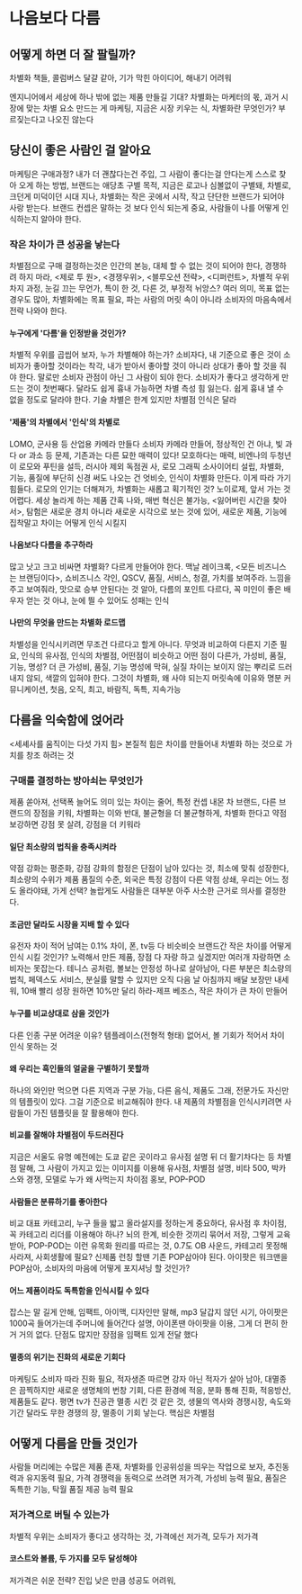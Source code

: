 # 나음보다 다름

## 어떻게 하면 더 잘 팔릴까?

차별화 책들, 콜럼버스 달걀 같아, 기가 막힌 아이디어, 해내기 어려워

엔지니어에서 세상에 하나 밖에 없는 제품 만들길 기대? 차별화는 마케터의 몫, 과거 시장에 맞는 차별 요소 만드는 게 마케팅, 지금은 시장 키우는 식, 차별화란 무엇인가? 부르짖는다고 나오진 않는다

## 당신이 좋은 사람인 걸 알아요

마케팅은 구애과정? 내가 더 괜찮다는건 주입, 그 사람이 좋다는걸 안다는게 스스로 찾아 오게 하는 방법, 브랜드는 애당초 구별 목적, 지금은 로고나 심볼없이 구별돼, 차별로, 크던게 미덕이던 시대 지나, 차별화는 작은 곳에서 시작, 작고 단단한 브랜드가 되어야 사랑 받는다. 브랜드 컨셉은 말하는 것 보다 인식 되는게 중요, 사람들이 나를 어떻게 인식하는지 알아야 한다. 

### 작은 차이가 큰 성공을 낳는다

차별점으로 구매 결정하는것은 인간의 본능,  대체 할 수 없는 것이 되어야 한다, 경쟁하려 하지 마라, <제로 투 원>, <경쟁우위>, <블루오션 전략>, <디퍼런트>, 차별적 우위 차지 과정, 눈길 끄는 무언가, 특이 한 것, 다른 것, 부정적 뉘앙스? 여러 의미, 목표 없는 경우도 많아, 차별화에는 목표 필요, 파는 사람의 머릿 속이 아니라 소비자의 마음속에서 전략 나와야 한다.

#### 누구에게 '다름'을 인정받을 것인가?

차별적 우위를 곱씹어 보자, 누가 차별해야 하는가? 소비자다, 내 기준으로 좋은 것이 소비자가 좋아할 것이라는 착각, 내가 받아서 좋아할 것이 아니라 상대가 좋아 할 것을 줘야 한다. 말로만 소비자 관점이 아닌 그 사람이 되야 한다. 소비자가 좋다고 생각하게 만드는 것이 첫번째다. 달라도 쉽게 흉내 가능하면 차별 측성 힘 잃는다. 쉽게 흉내 낼 수 없을 정도로 달라야 한다. 기술 차별은 한계 있지만 차별점 인식은 달라

#### '제품'의 차별에서 '인식'의 차별로

LOMO, 군사용 등 산업용 카메라 만들다 소비자 카메라 만들어, 정상적인 건 아냐, 빛 과다 or 과소 등 문제, 기존과는 다른 묘한 매력이 있다! 모호하다는 매력, 비엔나의 두청년이 로모와 푸틴을 설득, 러시아 제외 독점권 사, 로모 그래픽 소사이어티 설립, 차별화, 기능, 품질에 부단히 신경 써도 나오는 건 엇비슷, 인식이 차별화 만든다. 이게 따라 가기 힘들다. 로모의 인기는 더해져가, 차별화는 새롭고 획기적인 것? 노이로제, 앞서 가는 것 어렵다. 세상 놀라게 하는 제품 간혹 나와, 매번 혁신은 불가능, <잃어버린 시간을 찾아서>, 탐험은 새로운 경치 아니라 새로운 시각으로 보는 것에 있어, 새로운 제품, 기능에 집착말고 차이는 어떻게 인식 시킬지

#### 나음보다 다름을 추구하라

많고 낫고 크고 비싸면 차별화? 다르게 만들어야 한다. 맥날 레이크록, <모든 비즈니스는 브랜딩이다>, 쇼비즈니스 각인, QSCV, 품질, 서비스, 청결, 가치를 보여주라. 느낌을 주고 보여줘라, 맛으로 승부 안된다는 것 알아, 다름의 포인트 다르다, 꼭 미인이 좋은 배우자 얻는 것 아냐, 눈에 띌 수 있어도 성패는 인식

#### 나만의 무엇을 만드는 차별화 로드맵

차별성을 인식시키려면 무조건 다르다고 할게 아니다. 무엇과 비교하여 다른지 기준 필요, 인식의 유사점, 인식의 차별점, 어떤점이 비슷하고 어떤 점이 다른가, 가성비, 품질, 기능, 명성? 더 큰 가성비, 품질, 기능 명성에 막혀, 실질 차이는 보이지 않는 뿌리로 드러내지 않되, 색깔의 입혀야 한다. 그것이 차별화, 왜 사야 되는지 머릿속에 이유와 명분 커뮤니케이션, 첫음, 오직, 최고, 바람직, 독특, 지속가능

## 다름을 익숙함에 얹어라

<세셰사를 움직이는 다섯 가지 힘> 본질적 힘은 차이를 만들어내 차별화 하는 것으로 가치를 창조 하려는 것

### 구매를 결정하는 방아쇠는 무엇인가

제품 쏟아져, 선택폭 늘어도 의미 있는 차이는 줄어, 특정 컨셉 내몬 차 브랜드, 다른 브랜드의 장점을 키워, 차별화는 이와 반대, 불균형을 더 불균형하게, 차별화 한다고 약점 보강하면 강점 못 살려, 강점을 더 키워라

#### 일단 최소량의 법칙을 충족시켜라

약점 강화는 평준화, 강점 강화의 함정은 단점이 남아 있다는 것, 최소에 맞춰 성장한다, 최소량의 수위가 제품 품질의 수준, 외국은 특정 강점이 다른 약점 상쇄, 우리는 어느 정도 올라야돼, 가게 선택? 놀랍게도 사람들은 대부분 아주 사소한 근거로 의사를 결정한다.

#### 조금만 달라도 시장을 지배 할 수 있다

유전자 차이 적어 남여는 0.1% 차이, 폰, tv등 다 비슷비슷 브랜드간 작은 차이를 어떻게 인식 시킬 것인가? 노력해서 만든 제품, 장점 다 자랑 하고 싶겠지만 여러개 자랑하면 소비자는 못잡는다. 테니스 공처럼, 볼보는 안정성 하나로 살아남아, 다른 부분은 최소량의 법칙, 페덱스도 서비스, 분실률 말할 수 있지만 오직 다음 날 아침까지 배달 보장만 내세워, 10배 빨리 성장 원하면 10%만 달리 하라-제프 베조스, 작은 차이가 큰 차이 만들어

#### 누구를 비교상대로 삼을 것인가

다른 인종 구분 어려운 이유? 템플레이스(전형적 형태) 없어서, 볼 기회가 적어서 차이 인식 못하는 것

#### 왜 우리는 흑인들의 얼굴을 구별하기 못할까

하나의 와인만 먹으면 다른 지역과 구분 가능, 다른 음식, 제품도 그래, 전문가도 자신만의 템플릿이 있다. 그걸 기준으로 비교해줘야 한다. 내 제품의 차별점을 인식시키려면 사람들이 가진 템플릿을 잘 활용해야 한다.

#### 비교를 잘해야 차별점이 두드러진다

지금은 서울도 유명 예전에는 도쿄 같은 곳이라고 유사점 설명 뒤 더 활기차다는 등 차별점 말해, 그 사람이 가지고 있는 이미지를 이용해 유사점, 차별점 설명, 비타 500, 박카스와 경쟁, 모델로 누가 왜 사먹는지 차이점 홍보, POP-POD

#### 사람들은 분류하기를 좋아한다

비교 대표 카테고리, 누구 들을 밟고 올라설지를 정하는게 중요하다, 유사점 후 차이점, 꼭 카테고리 리더를 이용해야 하나? 뇌의 한계, 비슷한 것끼리 묶어서 저장, 그렇게 교육 받아, POP-POD는 이런 유목화 원리를 따르는 것, 0.7도 OB 사운드, 카테고리 못정해 사라져, 사회생활에 필요? 신제품 런칭 할땐 기존 POP삼아야 된다. 아이팟은 워크맨을POP삼아, 소비자의 마음에 어떻게 포지셔닝 할 것인가?

#### 어느 제품이라도 독특함을 인식시킬 수 있다

잡스는 말 길게 안해, 임팩트, 아이맥, 디자인만 말해, mp3 달갑지 않던 시기, 아이팟은 1000곡 들어가는데 주머니에 들어간다 설명, 아이폰땐 아이팟을 이용, 그게 더 편히 한거 거의 없다. 단점도 많지만 장점을 임팩트 있게 전달 했다

#### 멸종의 위기는 진화의 새로운 기회다

마케팅도 소비자 따라 진화 필요, 적자생존 따르면 강자 아닌 적자가 살아 남아, 대멸종은 끔찍하지만 새로운 생명체의 번창 기회, 다른 환경에 적응, 분화 통해 진화, 적응방산, 제품들도 같다. 평면 tv가 진공관 멸종 시킨 것 같은 것, 생물의 역사와 경쟁시장, 속도와 기간 달라도 무한 경쟁의 장, 멸종이 기회 낳는다. 핵심은 차별점

## 어떻게 다름을 만들 것인가

사람들 머리에는 수많은 제품 존재, 차별화를 인공위성을 띄우는 작업으로 보자, 추진동력과 유지동력 필요, 가격 경쟁력을 동력으로 쓰려면 저가격, 가성비 능력 필요, 품질은 독특한 기능, 탁월 품질 제공 능력 필요

### 저가격으로 버틸 수 있는가

차별적 우위는 소비자가 좋다고 생각하는 것, 가격에선 저가격, 모두가 저가격

#### 코스트와 볼륨, 두 가지를 모두 달성해야

저가격은 쉬운 전략? 진입 낮은 만큼 성공도 어려워, 